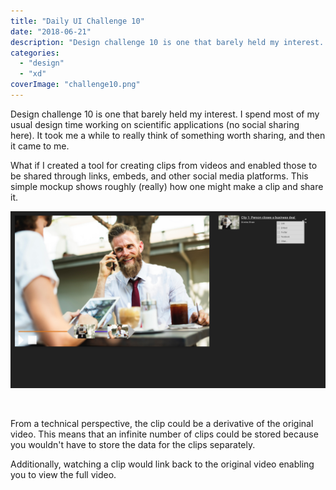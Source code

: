 ```yaml
---
title: "Daily UI Challenge 10"
date: "2018-06-21"
description: "Design challenge 10 is one that barely held my interest. I spend most of my usual design time working on scientific applications (no social sharing here). It took me a while to really think of something worth sharing, and then it came to me."
categories: 
  - "design"
  - "xd"
coverImage: "challenge10.png"
---
```


Design challenge 10 is one that barely held my interest. I spend most of my usual design time working on scientific applications (no social sharing here). It took me a while to really think of something worth sharing, and then it came to me.

What if I created a tool for creating clips from videos and enabled those to be shared through links, embeds, and other social media platforms. This simple mockup shows roughly (really) how one might make a clip and share it.

![Share Clips.png](./images/share-clips.png)

 

From a technical perspective, the clip could be a derivative of the original video. This means that an infinite number of clips could be stored because you wouldn't have to store the data for the clips separately.

Additionally, watching a clip would link back to the original video enabling you to view the full video.
